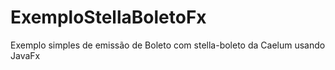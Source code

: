 # ExemploStellaBoletoFx
Exemplo simples de emissão de Boleto com stella-boleto da Caelum usando JavaFx

